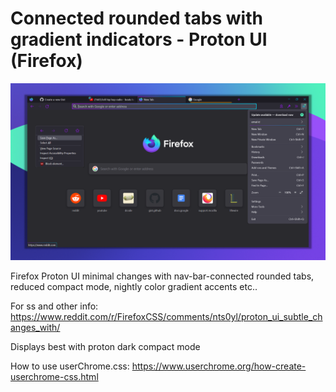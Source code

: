 # Connected rounded tabs with gradient indicators - Proton UI (Firefox)
![screenshot](screenshot/proton-ui-gradient-rounded-tabs-display.png)

Firefox Proton UI minimal changes with nav-bar-connected rounded tabs, reduced compact mode, nightly color gradient accents etc..

For ss and other info: https://www.reddit.com/r/FirefoxCSS/comments/nts0yl/proton_ui_subtle_changes_with/ 

Displays best with proton dark compact mode

How to use userChrome.css: https://www.userchrome.org/how-create-userchrome-css.html
